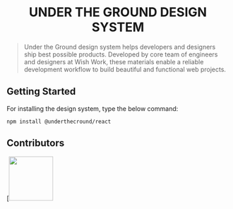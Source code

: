 <h1 align="center">
UNDER THE GROUND DESIGN SYSTEM
</h1>

>Under the Ground design system helps developers and designers ship best possible products. Developed by core team of engineers and designers at Wish Work,
>these materials enable a reliable development workflow to build beautiful and functional web projects.

## Getting Started
For installing the design system, type the below command:
```
npm install @underthecround/react
```
## Contributors
[<img src="https://avatars3.githubusercontent.com/u/4185382?v=4" width="100px;"/>
